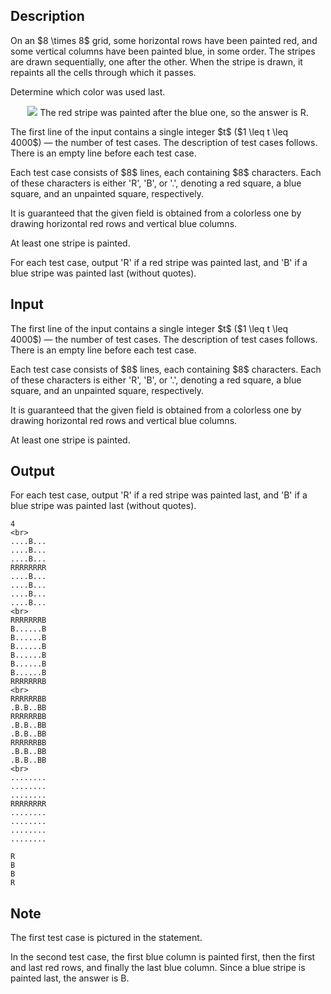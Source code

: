 ## Description

<div><p>On an $8 \times 8$ grid, some horizontal rows have been painted red, and some vertical columns have been painted blue, in some order. The stripes are drawn sequentially, one after the other. When the stripe is drawn, it repaints all the cells through which it passes.</p><p>Determine which color was used last.</p><center> <img class="tex-graphics" src="file://8imm2TXM.png" style="max-width: 100.0%;max-height: 100.0%;"> <span class="tex-font-size-small">The red stripe was painted after the blue one, so the answer is <span class="tex-font-style-tt">R</span>.</span> </center></div><div class="input-specification"><p>The first line of the input contains a single integer $t$ ($1 \leq t \leq 4000$)&nbsp;— the number of test cases. The description of test cases follows. There is an empty line before each test case.</p><p>Each test case consists of $8$ lines, each containing $8$ characters. Each of these characters is either '<span class="tex-font-style-tt">R</span>', '<span class="tex-font-style-tt">B</span>', or '<span class="tex-font-style-tt">.</span>', denoting a red square, a blue square, and an unpainted square, respectively.</p><p>It is guaranteed that the given field is obtained from a colorless one by drawing horizontal red rows and vertical blue columns.</p><p>At least one stripe is painted.</p></div><div class="output-specification"><p>For each test case, output '<span class="tex-font-style-tt">R</span>' if a red stripe was painted last, and '<span class="tex-font-style-tt">B</span>' if a blue stripe was painted last (without quotes).</p></div>

## Input

<p>The first line of the input contains a single integer $t$ ($1 \leq t \leq 4000$)&nbsp;— the number of test cases. The description of test cases follows. There is an empty line before each test case.</p><p>Each test case consists of $8$ lines, each containing $8$ characters. Each of these characters is either '<span class="tex-font-style-tt">R</span>', '<span class="tex-font-style-tt">B</span>', or '<span class="tex-font-style-tt">.</span>', denoting a red square, a blue square, and an unpainted square, respectively.</p><p>It is guaranteed that the given field is obtained from a colorless one by drawing horizontal red rows and vertical blue columns.</p><p>At least one stripe is painted.</p>

## Output

<p>For each test case, output '<span class="tex-font-style-tt">R</span>' if a red stripe was painted last, and '<span class="tex-font-style-tt">B</span>' if a blue stripe was painted last (without quotes).</p>





```input1|2,3,4,5,6,7,8,9,10,20,21,22,23,24,25,26,27,28
4
<br>
....B...
....B...
....B...
RRRRRRRR
....B...
....B...
....B...
....B...
<br>
RRRRRRRB
B......B
B......B
B......B
B......B
B......B
B......B
RRRRRRRB
<br>
RRRRRRBB
.B.B..BB
RRRRRRBB
.B.B..BB
.B.B..BB
RRRRRRBB
.B.B..BB
.B.B..BB
<br>
........
........
........
RRRRRRRR
........
........
........
........
```




```output1
R
B
B
R
```



## Note

<p>The first test case is pictured in the statement.</p><p>In the second test case, the first blue column is painted first, then the first and last red rows, and finally the last blue column. Since a blue stripe is painted last, the answer is <span class="tex-font-style-tt">B</span>.</p>
